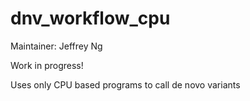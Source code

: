 # dnv_workflow_cpu

Maintainer:  Jeffrey Ng

Work in progress!

Uses only CPU based programs to call de novo variants
